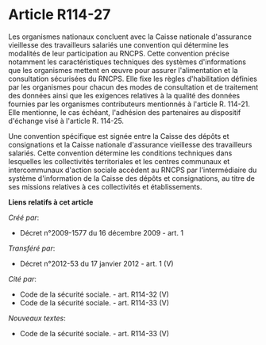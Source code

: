 # Article R114-27

Les organismes nationaux concluent avec la Caisse nationale d'assurance vieillesse des travailleurs salariés une convention
qui détermine les modalités de leur participation au RNCPS. Cette convention précise notamment les caractéristiques
techniques des systèmes d'informations que les organismes mettent en œuvre pour assurer l'alimentation et la consultation
sécurisées du RNCPS. Elle fixe les règles d'habilitation définies par les organismes pour chacun des modes de consultation et
de traitement des données ainsi que les exigences relatives à la qualité des données fournies par les organismes
contributeurs mentionnés à l'article R. 114-21. Elle mentionne, le cas échéant, l'adhésion des partenaires au dispositif
d'échange visé à l'article R. 114-25.

Une convention spécifique est signée entre la Caisse des dépôts et consignations et la Caisse nationale d'assurance
vieillesse des travailleurs salariés. Cette convention détermine les conditions techniques dans lesquelles les collectivités
territoriales et les centres communaux et intercommunaux d'action sociale accèdent au RNCPS par l'intermédiaire du système
d'information de la Caisse des dépôts et consignations, au titre de ses missions relatives à ces collectivités et
établissements.

**Liens relatifs à cet article**

_Créé par_:

  - Décret n°2009-1577 du 16 décembre 2009 - art. 1

_Transféré par_:

  - Décret n°2012-53 du 17 janvier 2012 - art. 1 (V)

_Cité par_:

  - Code de la sécurité sociale. - art. R114-32 (V)
  - Code de la sécurité sociale. - art. R114-33 (V)

_Nouveaux textes_:

  - Code de la sécurité sociale. - art. R114-33 (V)
